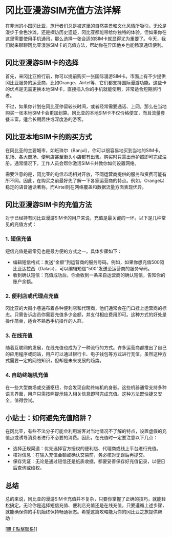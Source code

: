 # 冈比亚漫游SIM充值方法详解

在非洲的小国冈比亚，旅行者们总是被这里的自然美景和文化风情所吸引。无论是漫步于金色沙滩，还是探访历史遗迹，冈比亚都能带给你独特的体验。但如果你在这里需要使用手机通讯，那么选择一张合适的SIM卡就显得尤为重要了。今天，我们就来聊聊冈比亚漫游SIM卡的充值方法，帮助你在异国他乡也能畅享通讯便利。

## 冈比亚漫游SIM卡的选择

首先，来冈比亚旅行前，你可以提前购买一张国际漫游SIM卡。市面上有不少提供冈比亚服务的运营商，比如Orange、Airtel等，它们都支持国际漫游功能。这些卡的优点是无需更换本地SIM卡，直接插入你的手机就能使用，非常适合短期旅行者。

不过，如果你计划在冈比亚停留较长时间，或者经常需要通话、上网，那么在当地购买一张本地SIM卡会更加划算。冈比亚的本地SIM卡不仅价格便宜，而且流量套餐丰富，适合长期居住或深度游的游客。

## 冈比亚本地SIM卡的购买方式

在冈比亚的主要城市，如班珠尔（Banjul），你可以很容易地买到当地的SIM卡。机场、各大商场、便利店甚至街头小店都有出售。购买时只需出示护照即可完成注册。通常情况下，工作人员会帮你激活SIM卡并教你如何设置网络。

需要注意的是，冈比亚的电信市场相对开放，不同运营商提供的服务和资费可能有所不同。因此，在购买之前最好先了解一下各家运营商的特点。例如，Orange以稳定的语音通话著称，而Airtel则在网络覆盖和数据流量方面表现优异。

## 冈比亚漫游SIM卡的充值方法

对于已经持有冈比亚漫游SIM卡的用户来说，充值是最关键的一环。以下是几种常见的充值方式：

### 1. 短信充值
短信充值是最常见也是最方便的方式之一。具体步骤如下：
- 编辑短信格式：发送“金额”到运营商的服务号码。例如，如果你想充值500冈比亚达拉西（Dalasi），可以编辑短信“500”发送至运营商的服务号码。
- 收到确认短信：充值成功后，你会收到一条来自运营商的确认短信，告知你的账户余额。

### 2. 便利店或代理点充值
冈比亚的大街小巷遍布着各种便利店和代理商，他们通常会在门口挂上运营商的标志。只需告诉店员你需要充值多少金额，并支付相应费用即可。这种方式的好处是操作简单，适合不熟悉手机操作的人群。

### 3. 在线充值
随着互联网的发展，在线充值也成为了一种流行的方式。许多运营商都推出了自己的应用程序或网站，用户可以通过银行卡、电子钱包等方式进行充值。虽然这种方式需要一定的网络知识，但却是未来发展的趋势。

### 4. 自助终端机充值
在一些大型商场或交通枢纽，你会发现自助终端机的身影。这些机器通常支持多种语言界面，用户只需按照提示输入相关信息即可完成充值。这种方法既快捷又安全，值得尝试。

## 小贴士：如何避免充值陷阱？

在冈比亚，有些不法分子可能会利用游客对当地情况不了解的特点，设置虚假的充值点或诱导消费者进行不必要的消费。因此，在充值时一定要注意以下几点：
- 选择正规渠道：优先选择官方授权的便利店、代理商或线上平台进行充值。
- 核对信息：在输入充值金额或确认交易前，务必核对无误后再提交。
- 保存凭证：无论是通过短信还是纸质收据，都要妥善保存好充值记录，以便日后查询或维权。

## 总结

总的来说，冈比亚的漫游SIM卡充值并不复杂，只要你掌握了正确的技巧，就能轻松搞定。无论你是选择短信充值、便利店充值还是在线充值，只要遵循上述步骤，就能确保你的手机始终保持畅通状态。希望这篇攻略能为你的冈比亚之旅提供帮助！

[[購卡點擊聯系](https://t.me/s/esim1088)]]